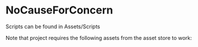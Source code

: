 # NoCauseForConcern

Scripts can be found in Assets/Scripts

Note that project requires the following assets from the asset store to work:
